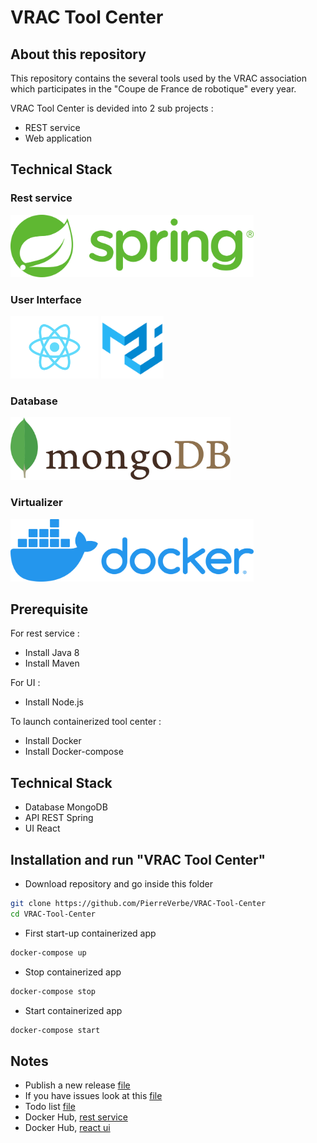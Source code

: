 # VRAC Tool Center

## About this repository
This repository contains the several tools used by the VRAC association which participates in the "Coupe de France de robotique" every year.

VRAC Tool Center is devided into 2 sub projects : 
* REST service
* Web application
 
## Technical Stack
### Rest service
<img alt="SpringFramework" src="resources/images/SpringFramework.png" height="100" /> 

### User Interface
<img alt="React" src="resources/images/React.png" height="100" /> 
<img alt="Material UI" src="resources/images/Material-ui.png" height="100" /> 

### Database
<img alt="MongoDB" src="resources/images/MongoDB.png" height="100" /> 

### Virtualizer
<img alt="MongoDB" src="resources/images/Docker.png" height="100" /> 

## Prerequisite
For rest service : <br>
* Install Java 8 <br>
* Install Maven <br>

For UI : <br>
* Install Node.js <br>

To launch containerized tool center : <br>
* Install Docker <br>
* Install Docker-compose <br>

## Technical Stack
* Database MongoDB
* API REST Spring
* UI React

## Installation and run "VRAC Tool Center"
* Download repository and go inside this folder
```bash
git clone https://github.com/PierreVerbe/VRAC-Tool-Center
cd VRAC-Tool-Center
```

* First start-up containerized app
```bash
docker-compose up
```

* Stop containerized app
```bash
docker-compose stop
```

* Start containerized app
```bash
docker-compose start
```

## Notes
* Publish a new release [file](resources/docs/release.md) <br>
* If you have issues look at this [file](resources/docs/issue.md) <br>
* Todo list [file](resources/docs/todo.md) <br>
* Docker Hub, [rest service](https://hub.docker.com/r/pierreverbe/vrac-tool-center-rest-service) <br>
* Docker Hub, [react ui](https://hub.docker.com/repository/docker/pierreverbe/vrac-tool-center-ui) <br>
